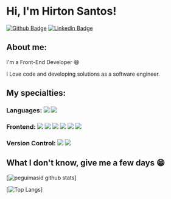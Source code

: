 
# Hi, I'm Hirton Santos!

[![Github Badge](https://img.shields.io/badge/-Github-000?style=flat-square&logo=Github&logoColor=white&link=https://github.com/hirtonsantos)](https://github.com/hirtonsantos)
[![Linkedin Badge](https://img.shields.io/badge/-LinkedIn-blue?style=flat-square&logo=Linkedin&logoColor=white&link=https://www.linkedin.com/in/hirton-silva-evangelista-santos//)](https://www.linkedin.com/in/hirton-silva-evangelista-santos//)

## About me:

I'm a Front-End Developer :smile:

I Love code and developing solutions as a software engineer.  

## My specialties:

### Languages: <img src="https://img.shields.io/badge/javascript%20-%23323330.svg?&style=for-the-badge&logo=javascript&logoColor=%23F7DF1E"/> <img src="https://img.shields.io/badge/typescript%20-%23007ACC.svg?&style=for-the-badge&logo=typescript&logoColor=white"/>

### Frontend: <img src="https://img.shields.io/badge/html5%20-%23E34F26.svg?&style=for-the-badge&logo=html5&logoColor=white"/> <img src="https://img.shields.io/badge/css3%20-%231572B6.svg?&style=for-the-badge&logo=css3&logoColor=white"/> <img src="https://img.shields.io/badge/react%20-%2320232a.svg?&style=for-the-badge&logo=react&logoColor=%2361DAFB"/> <img src="https://img.shields.io/badge/react_native%20-%2320232a.svg?&style=for-the-badge&logo=react&logoColor=%2361DAFB"/> <img src="https://img.shields.io/badge/redux%20-%23593d88.svg?&style=for-the-badge&logo=redux&logoColor=white"/> <img src="https://img.shields.io/badge/Next.js%20-000000?style=for-the-badge&logo=next.js&logoColor=white" />

### Version Control: <img src="https://img.shields.io/badge/git%20-F05032.svg?&style=for-the-badge&logo=git&logoColor=white"/> <img src="https://img.shields.io/badge/github%20-%23121011.svg?&style=for-the-badge&logo=github&logoColor=white"/>

## What I don't know, give me a few days 😁

[![peguimasid github stats](https://github-readme-stats.vercel.app/api?username=hirtonsantos&show_icons=true&title_color=fff&icon_color=37aaff&text_color=f8f8f2&bg_color=171c24&count_private=true)]

[![Top Langs](https://github-readme-stats.vercel.app/api/top-langs/?username=hirtonsantos&layout=compact&title_color=fff&text_color=f8f8f2&hide=java&bg_color=171c24)]
